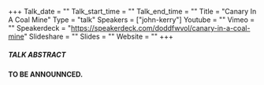 +++
Talk_date = ""
Talk_start_time = ""
Talk_end_time = ""
Title = "Canary In A Coal Mine"
Type = "talk"
Speakers = ["john-kerry"]
Youtube = ""
Vimeo = ""
Speakerdeck = "https://speakerdeck.com/doddfwvol/canary-in-a-coal-mine"
Slideshare = ""
Slides = ""
Website = ""
+++

##### TALK ABSTRACT

<strong>TO BE ANNOUNNCED.</strong>